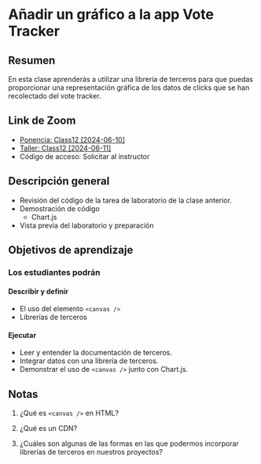 ﻿# Añadir un gráfico a la app Vote Tracker

## Resumen

En esta clase aprenderás a utilizar una librería de terceros para que puedas proporcionar una representación gráfica de los datos de clicks que se han recolectado del vote tracker.

## Link de Zoom

- [Ponencia: Class12 [2024-06-10]](https://us06web.zoom.us/rec/share/-eS96TXI-UnRF4eqpxmz20XjMy4sKiJQgBfnS_npskil0oUlWGJazuYE7MQF0vib.TQuAToA6MYwWWha-)
- [Taller: Class12 [2024-06-11]](https://us06web.zoom.us/rec/share/2BkI8hPWPEDvcLIfMyrVuRyTnOxjXIxhL3k00DznaW5J9XA-IhGIoQXp_h0vKWR4.hh53W5hSHHRRfKjn) 
- Código de acceso: Solicitar al instructor

## Descripción general

- Revisión del código de la tarea de laboratorio de la clase anterior.
- Demostración de código
  - Chart.js
- Vista previa del laboratorio y preparación

## Objetivos de aprendizaje

### Los estudiantes podrán

#### Describir y definir

- El uso del elemento `<canvas />`
- Librerías de terceros

#### Ejecutar

- Leer y entender la documentación de terceros.
- Integrar datos con una librería de terceros.
- Demonstrar el uso de `<canvas />` junto con Chart.js.

## Notas

1. ¿Qué es `<canvas />` en HTML?

1. ¿Qué es un CDN?

1. ¿Cuáles son algunas de las formas en las que podermos incorporar librerías de terceros en nuestros proyectos?
